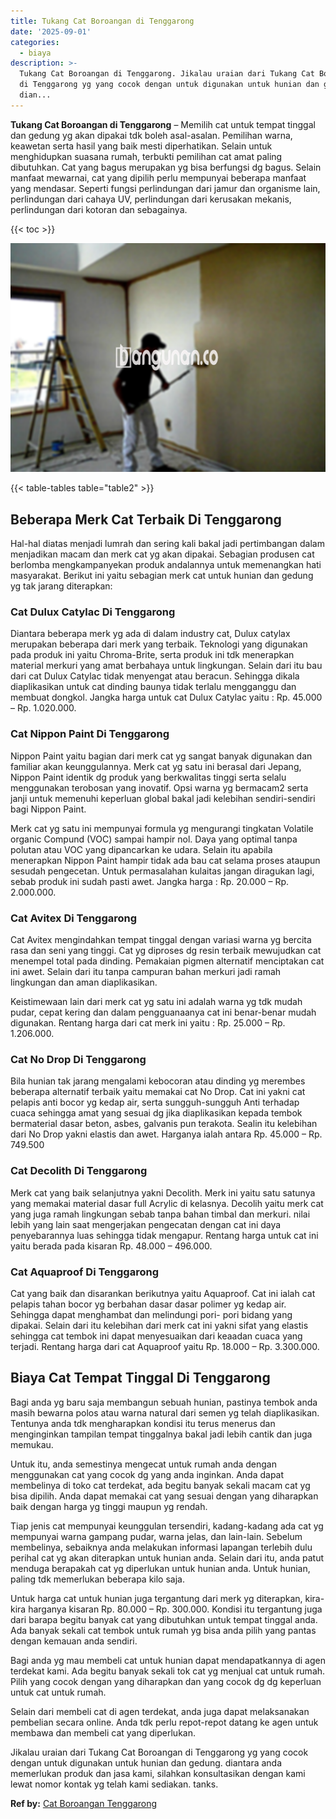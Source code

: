 ```yaml
---
title: Tukang Cat Boroangan di Tenggarong
date: '2025-09-01'
categories:
  - biaya
description: >-
  Tukang Cat Boroangan di Tenggarong. Jikalau uraian dari Tukang Cat Boroangan
  di Tenggarong yg yang cocok dengan untuk digunakan untuk hunian dan gedung.
  dian...
---
```


**Tukang Cat Boroangan di Tenggarong** – Memilih cat untuk tempat tinggal dan gedung yg akan dipakai tdk boleh asal-asalan. Pemilihan warna, keawetan serta hasil yang baik mesti diperhatikan. Selain untuk menghidupkan suasana rumah, terbukti pemilihan cat amat paling dibutuhkan. Cat yang bagus merupakan yg bisa berfungsi dg bagus. Selain manfaat mewarnai, cat yang dipilih perlu mempunyai beberapa manfaat yang mendasar. Seperti fungsi perlindungan dari jamur dan organisme lain, perlindungan dari cahaya UV, perlindungan dari kerusakan mekanis, perlindungan dari kotoran dan sebagainya.

{{< toc >}}

![Tukang Cat Boroangan di Tenggarong](/images/jasa-cat-murah42.png)

{{< table-tables table="table2" >}}

## Beberapa Merk Cat Terbaik Di Tenggarong

Hal-hal diatas menjadi lumrah dan sering kali bakal jadi pertimbangan dalam menjadikan macam dan merk cat yg akan dipakai. Sebagian produsen cat berlomba mengkampanyekan produk andalannya untuk memenangkan hati masyarakat. Berikut ini yaitu sebagian merk cat untuk hunian dan gedung yg tak jarang diterapkan:

### Cat Dulux Catylac Di Tenggarong

Diantara beberapa merk yg ada di dalam industry cat, Dulux catylax merupakan beberapa dari merk yang terbaik. Teknologi yang digunakan pada produk ini yaitu Chroma-Brite, serta produk ini tdk menerapkan material merkuri yang amat berbahaya untuk lingkungan. Selain dari itu bau dari cat Dulux Catylac tidak menyengat atau beracun. Sehingga dikala diaplikasikan untuk cat dinding baunya tidak terlalu mengganggu dan membuat dongkol. Jangka harga untuk cat Dulux Catylac yaitu : Rp. 45.000 – Rp. 1.020.000.

### Cat Nippon Paint Di Tenggarong

Nippon Paint yaitu bagian dari merk cat yg sangat banyak digunakan dan familiar akan keunggulannya. Merk cat yg satu ini berasal dari Jepang, Nippon Paint identik dg produk yang berkwalitas tinggi serta selalu menggunakan terobosan yang inovatif. Opsi warna yg bermacam2 serta janji untuk memenuhi keperluan global bakal jadi kelebihan sendiri-sendiri bagi Nippon Paint.

Merk cat yg satu ini mempunyai formula yg mengurangi tingkatan Volatile organic Compund (VOC) sampai hampir nol. Daya yang optimal tanpa polutan atau VOC yang dipancarkan ke udara. Selain itu apabila menerapkan Nippon Paint hampir tidak ada bau cat selama proses ataupun sesudah pengecetan. Untuk permasalahan kulaitas jangan diragukan lagi, sebab produk ini sudah pasti awet. Jangka harga : Rp. 20.000 – Rp. 2.000.000.

### Cat Avitex Di Tenggarong

Cat Avitex mengindahkan tempat tinggal dengan variasi warna yg bercita rasa dan seni yang tinggi. Cat yg diproses dg resin terbaik mewujudkan cat menempel total pada dinding. Pemakaian pigmen alternatif menciptakan cat ini awet. Selain dari itu tanpa campuran bahan merkuri jadi ramah lingkungan dan aman diaplikasikan.

Keistimewaan lain dari merk cat yg satu ini adalah warna yg tdk mudah pudar, cepat kering dan dalam pengguanaanya cat ini benar-benar mudah digunakan. Rentang harga dari cat merk ini yaitu : Rp. 25.000 – Rp. 1.206.000.

### Cat No Drop Di Tenggarong

Bila hunian tak jarang mengalami kebocoran atau dinding yg merembes beberapa alternatif terbaik yaitu memakai cat No Drop. Cat ini yakni cat pelapis anti bocor yg kedap air, serta sungguh-sungguh Anti terhadap cuaca sehingga amat yang sesuai dg jika diaplikasikan kepada tembok bermaterial dasar beton, asbes, galvanis pun terakota. Sealin itu kelebihan dari No Drop yakni elastis dan awet. Harganya ialah antara Rp. 45.000 – Rp. 749.500

### Cat Decolith Di Tenggarong

Merk cat yang baik selanjutnya yakni Decolith. Merk ini yaitu satu satunya yang memakai material dasar full Acrylic di kelasnya. Decolih yaitu merk cat yang juga ramah lingkungan sebab tanpa bahan timbal dan merkuri. nilai lebih yang lain saat mengerjakan pengecatan dengan cat ini daya penyebarannya luas sehingga tidak mengapur. Rentang harga untuk cat ini yaitu berada pada kisaran Rp. 48.000 – 496.000.

### Cat Aquaproof Di Tenggarong

Cat yang baik dan disarankan berikutnya yaitu Aquaproof. Cat ini ialah cat pelapis tahan bocor yg berbahan dasar dasar polimer yg kedap air. Sehingga dapat menghambat dan melindungi pori- pori bidang yang dipakai. Selain dari itu kelebihan dari merk cat ini yakni sifat yang elastis sehingga cat tembok ini dapat menyesuaikan dari keaadan cuaca yang terjadi. Rentang harga dari cat Aquaproof yaitu Rp. 18.000 – Rp. 3.300.000.

## Biaya Cat Tempat Tinggal Di Tenggarong

Bagi anda yg baru saja membangun sebuah hunian, pastinya tembok anda masih bewarna polos atau warna natural dari semen yg telah diaplikasikan. Tentunya anda tdk mengharapkan kondisi itu terus menerus dan menginginkan tampilan tempat tinggalnya bakal jadi lebih cantik dan juga memukau.

Untuk itu, anda semestinya mengecat untuk rumah anda dengan menggunakan cat yang cocok dg yang anda inginkan. Anda dapat membelinya di toko cat terdekat, ada begitu banyak sekali macam cat yg bisa dipilih. Anda dapat memakai cat yang sesuai dengan yang diharapkan baik dengan harga yg tinggi maupun yg rendah.

Tiap jenis cat mempunyai keunggulan tersendiri, kadang-kadang ada cat yg mempunyai warna gampang pudar, warna jelas, dan lain-lain. Sebelum membelinya, sebaiknya anda melakukan informasi lapangan terlebih dulu perihal cat yg akan diterapkan untuk hunian anda. Selain dari itu, anda patut menduga berapakah cat yg diperlukan untuk hunian anda. Untuk hunian, paling tdk memerlukan beberapa kilo saja.

Untuk harga cat untuk hunian juga tergantung dari merk yg diterapkan, kira-kira harganya kisaran Rp. 80.000 – Rp. 300.000. Kondisi itu tergantung juga dari barapa begitu banyak cat yang dibutuhkan untuk tempat tinggal anda. Ada banyak sekali cat tembok untuk rumah yg bisa anda pilih yang pantas dengan kemauan anda sendiri.

Bagi anda yg mau membeli cat untuk hunian dapat mendapatkannya di agen terdekat kami. Ada begitu banyak sekali tok cat yg menjual cat untuk rumah. Pilih yang cocok dengan yang diharapkan dan yang cocok dg dg keperluan untuk cat untuk rumah.

Selain dari membeli cat di agen terdekat, anda juga dapat melaksanakan pembelian secara online. Anda tdk perlu repot-repot datang ke agen untuk membawa dan membeli cat yang diperlukan.

Jikalau uraian dari Tukang Cat Boroangan di Tenggarong yg yang cocok dengan untuk digunakan untuk hunian dan gedung. diantara anda memerlukan produk dan jasa kami, silahkan konsultasikan dengan kami lewat nomor kontak yg telah kami sediakan. tanks.

**Ref by:** [Cat Boroangan Tenggarong](https://id.wikipedia.org/wiki/Cat)
